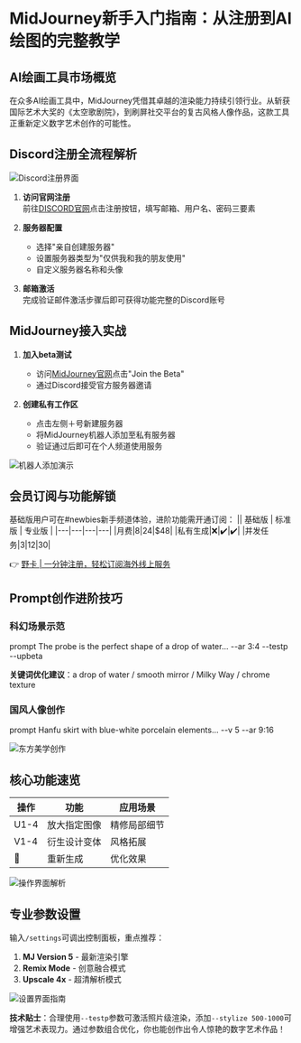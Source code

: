 # MidJourney新手入门指南：从注册到AI绘图的完整教学

## AI绘画工具市场概览
在众多AI绘画工具中，MidJourney凭借其卓越的渲染能力持续引领行业。从斩获国际艺术大奖的《太空歌剧院》，到刷屏社交平台的复古风格人像作品，这款工具正重新定义数字艺术创作的可能性。

## Discord注册全流程解析
![Discord注册界面](https://bbtdd.com/wp-content/uploads/img/1446118868375757.webp)
1. **访问官网注册**  
   前往[DISCORD官网](https://discord.com/login)点击注册按钮，填写邮箱、用户名、密码三要素
2. **服务器配置**
   - 选择"亲自创建服务器"
   - 设置服务器类型为"仅供我和我的朋友使用"
   - 自定义服务器名称和头像

3. **邮箱激活**  
   完成验证邮件激活步骤后即可获得功能完整的Discord账号

## MidJourney接入实战
1. **加入beta测试**
   - 访问[MidJourney官网](https://www.midjourney.com/home/)点击"Join the Beta"
   - 通过Discord接受官方服务器邀请

2. **创建私有工作区**
   - 点击左侧＋号新建服务器
   - 将MidJourney机器人添加至私有服务器
   - 验证通过后即可在个人频道使用服务

![机器人添加演示](https://bbtdd.com/wp-content/uploads/img/9104630656.webp)

## 会员订阅与功能解锁
基础版用户可在#newbies新手频道体验，进阶功能需开通订阅：
|| 基础版 | 标准版 | 专业版 |
|---|---|---|---|
|月费|$8|$24|$48|
|私有生成|❌|✔️|✔️|
|并发任务|3|12|30|

👉 [野卡 | 一分钟注册，轻松订阅海外线上服务](https://bbtdd.com/yeka)

## Prompt创作进阶技巧
### 科幻场景示范
prompt
The probe is the perfect shape of a drop of water... --ar 3:4 --testp --upbeta

**关键词优化建议**：a drop of water / smooth mirror / Milky Way / chrome texture

### 国风人像创作
prompt
Hanfu skirt with blue-white porcelain elements... --v 5 --ar 9:16

![东方美学创作](https://bbtdd.com/wp-content/uploads/img/771015429399701.webp)

## 核心功能速览
| 操作 | 功能 | 应用场景 |
|---|---|---|
|U1-4|放大指定图像|精修局部细节|
|V1-4|衍生设计变体|风格拓展|
|🔄|重新生成|优化效果|

![操作界面解析](https://bbtdd.com/wp-content/uploads/img/09183232.webp)

## 专业参数设置
输入`/settings`可调出控制面板，重点推荐：
1. **MJ Version 5** - 最新渲染引擎
2. **Remix Mode** - 创意融合模式
3. **Upscale 4x** - 超清解析模式

![设置界面指南](https://bbtdd.com/wp-content/uploads/img/077286584.webp)

**技术贴士**：合理使用`--testp`参数可激活照片级渲染，添加`--stylize 500-1000`可增强艺术表现力。通过参数组合优化，你也能创作出令人惊艳的数字艺术作品！